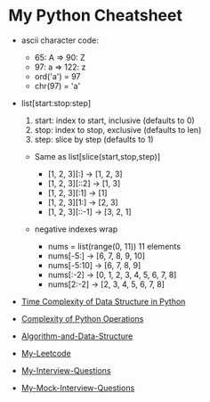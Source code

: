 # My Python Cheatsheet

* ascii character code:
  * 65: A => 90: Z
  * 97: a => 122: z
  * ord('a') = 97
  * chr(97) = 'a'

* list[start:stop:step]
  1. start: index to start, inclusive (defaults to 0)
  2. stop:  index to stop,  exclusive (defaults to len)
  3. step:  slice by step             (defaults to 1)

  * Same as list[slice(start,stop,step)]
    * [1, 2, 3][:]    → [1, 2, 3]
    * [1, 2, 3][::2]  → [1, 3]
    * [1, 2, 3][:1]   → [1]
    * [1, 2, 3][1:]   → [2, 3]
    * [1, 2, 3][::-1]   → [3, 2, 1]

  * negative indexes wrap
    * nums = list(range(0, 11))   11 elements
    * nums[-5:]     → [6, 7, 8, 9, 10]
    * nums[-5:10]   → [6, 7, 8, 9]
    * nums[:-2]     → [0, 1, 2, 3, 4, 5, 6, 7, 8]
    * nums[2:-2]    → [2, 3, 4, 5, 6, 7, 8]

* [Time Complexity of Data Structure in Python](https://wiki.python.org/moin/TimeComplexity)
* [Complexity of Python Operations](https://www.ics.uci.edu/~pattis/ICS-33/lectures/complexitypython.txt)
* [Algorithm-and-Data-Structure](https://github.com/Jason017/Algorithm-and-Data-Structure)

* [My-Leetcode](https://github.com/Jason017/My-Leetcode)
* [My-Interview-Questions](https://github.com/Jason017/SWE-Interview-Question-Collection)
* [My-Mock-Interview-Questions](https://github.com/Jason017/SWE-Interview-Question-Collection/tree/main/My-Mock-Interview)
